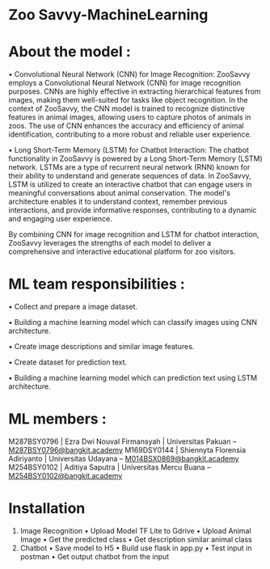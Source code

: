 # Zoo Savvy-MachineLearning
# About the model :
  •	Convolutional Neural Network (CNN) for Image Recognition:
    ZooSavvy employs a Convolutional Neural Network (CNN) for image recognition purposes. CNNs are highly effective in extracting hierarchical features from images, making them well-suited for tasks like object recognition. In the context of ZooSavvy, the        CNN model is trained to recognize distinctive features in animal images, allowing users to capture photos of animals in zoos. The use of CNN enhances the accuracy and efficiency of animal identification, contributing to a more robust and reliable user        experience.
    
  •	Long Short-Term Memory (LSTM) for Chatbot Interaction:
    The chatbot functionality in ZooSavvy is powered by a Long Short-Term Memory (LSTM) network. LSTMs are a type of recurrent neural network (RNN) known for their ability to understand and generate sequences of data. In ZooSavvy, LSTM is utilized to create      an interactive chatbot that can engage users in meaningful conversations about animal conservation. The model's architecture enables it to understand context, remember previous interactions, and provide informative responses, contributing to a dynamic        and engaging user experience.
    
By combining CNN for image recognition and LSTM for chatbot interaction, ZooSavvy leverages the strengths of each model to deliver a comprehensive and interactive educational platform for zoo visitors.

# ML team responsibilities : 
• Collect and prepare a image dataset.

• Building a machine learning model which can classify images using CNN architecture.

• Create image descriptions and similar image features.

• Create dataset for prediction text.

• Building a machine learning model which can prediction text using LSTM architecture.


# ML members :
M287BSY0796 | Ezra Dwi Nouval Firmansyah     | Universitas Pakuan      – M287BSY0796@bangkit.academy
M169DSY0144 | Shiennyta Florensia Adiriyanto | Universitas Udayana     – M014BSX0869@bangkit.academy
M254BSY0102 | Aditiya Saputra                | Universitas Mercu Buana – M254BSY0102@bangkit.academy

# Installation
1. Image Recognition
  •	Upload Model TF Lite to Gdrive
  •	Upload Animal Image
  •	Get the predicted class
  •	Get description similar animal class
2. Chatbot
  •	Save model to H5 
  •	Build use flask in app.py 
  •	Test input in postman
  •	Get output chatbot from the input 
